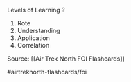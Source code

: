 Levels of Learning
?
1. Rote
2. Understanding
3. Application
4. Correlation

Source: [[Air Trek North FOI Flashcards]]

#airtreknorth-flashcards/foi